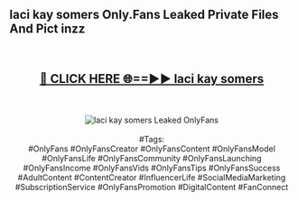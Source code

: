 <h2>laci kay somers Only.Fans Leaked Private Files And Pict inzz</h2>
<br>
<div align="center">
<h2><a href="https://mediafiles.top/laci_kay_somers" rel="nofollow">🔴 CLICK HERE 🌐==►► laci kay somers</a></h2>
<br>
<br>
<a href="https://mediafiles.top/laci_kay_somers" rel="nofollow" data-target="animated-image.originalLink"><img src="https://i.ibb.co.com/WyWwxjT/player-gif2.gif" alt="laci kay somers Leaked OnlyFans" style="max-width: 100%; display: inline-block;" data-target="animated-image.originalImage"></a>
<br><br>
#Tags:
<br>
#OnlyFans #OnlyFansCreator #OnlyFansContent #OnlyFansModel #OnlyFansLife #OnlyFansCommunity #OnlyFansLaunching #OnlyFansIncome #OnlyFansVids #OnlyFansTips #OnlyFansSuccess #AdultContent #ContentCreator #InfluencerLife #SocialMediaMarketing #SubscriptionService #OnlyFansPromotion #DigitalContent #FanConnect
</div>
<br>